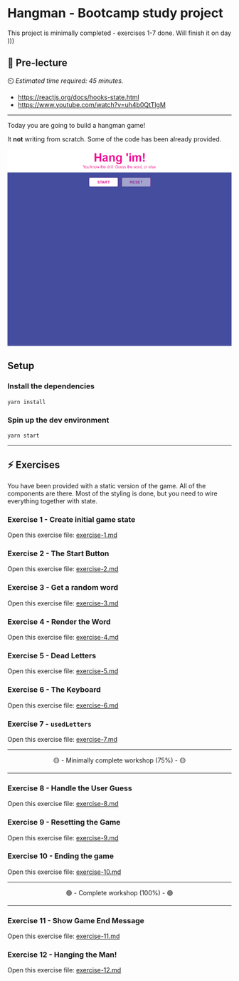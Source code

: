 # Hangman - Bootcamp study project

This project is minimally completed - exercises 1-7 done.
Will finish it on day )))

## 🦊 Pre-lecture

⏲️ _Estimated time required: 45 minutes._

- https://reactjs.org/docs/hooks-state.html
- https://www.youtube.com/watch?v=uh4b0QtTlgM

---

Today you are going to build a hangman game!

It **not** writing from scratch. Some of the code has been already provided.

![Hangman Completed](./assets/hangman_1.gif)

## Setup

### Install the dependencies

```
yarn install
```

### Spin up the dev environment

```
yarn start
```

---

## ⚡ Exercises

You have been provided with a static version of the game. All of the components are there. Most of the styling is done, but you need to wire everything together with state.

### Exercise 1 - Create initial game state

Open this exercise file: [exercise-1.md](__workshop/exercise-1.md)

### Exercise 2 - The Start Button

Open this exercise file: [exercise-2.md](__workshop/exercise-2.md)

### Exercise 3 - Get a random word

Open this exercise file: [exercise-3.md](__workshop/exercise-3.md)

### Exercise 4 - Render the Word

Open this exercise file: [exercise-4.md](__workshop/exercise-4.md)

### Exercise 5 - Dead Letters

Open this exercise file: [exercise-5.md](__workshop/exercise-5.md)

### Exercise 6 - The Keyboard

Open this exercise file: [exercise-6.md](__workshop/exercise-6.md)

### Exercise 7 - `usedLetters`

Open this exercise file: [exercise-7.md](__workshop/exercise-7.md)

---

<center>🟡 - Minimally complete workshop (75%) - 🟡</center>

---

### Exercise 8 - Handle the User Guess

Open this exercise file: [exercise-8.md](__workshop/exercise-8.md)

### Exercise 9 - Resetting the Game

Open this exercise file: [exercise-9.md](__workshop/exercise-9.md)

### Exercise 10 - Ending the game

Open this exercise file: [exercise-10.md](__workshop/exercise-10.md)

---

<center>🟢 - Complete workshop (100%) - 🟢</center>

---

### Exercise 11 - Show Game End Message

Open this exercise file: [exercise-11.md](__workshop/exercise-11.md)

### Exercise 12 - Hanging the Man!

Open this exercise file: [exercise-12.md](__workshop/exercise-12.md)
